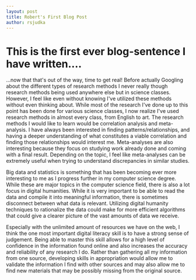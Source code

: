 ```yaml
---
layout: post
title: Robert's First Blog Post
author: rsjudka
---
```


# This is the first ever blog-sentence I have written....

...now that that's out of the way, time to get real!
  Before actually Googling about the different types of research methods I never really though research
methods being used anywhere else but in science classes. However, I feel like even without knowing I've
utilized these methods without even thinking about. While most of the research I've done up to this
point has been done for various science classes, I now realize I've used research methods in almost every
class, from English to art. The research methods I would like to learn would be correlation analysis and
meta-analysis. I have always been interested in finding patterns/relationships, and having a deeper 
understanding of what constitutes a viable correlation and finding those relationships would interest me.
Meta-analyses are also interesting because they focus on studying work already done and coming with a 
final result. Depending on the topic, I feel like meta-analyses can be extremely useful when trying to 
understand discrepancies in similar studies.  

  Big data and statistics is something that has been becoming ever more interesting to me as I progress
further in my computer science degree. While these are major topics in the computer science field, there 
is also a lot focus in digital humanities. While it is very important to be able to read the data and 
compile it into meaningful information, there is sometimes disconnect between what data is relevant. 
Utilizing digital humanity techniques to rationalize the data could make for more efficient algorithms that 
could give a clearer picture of the vast amounts of data we receive.

  Especially with the unlimited amount of resources we have on the web, I think the one most important digital
literacy skill is to have a strong sense of judgement. Being able to master this skill allows for a high level 
of confidence in the information found online and also increases the accuracy and reliability of any research
I do. Rather than gathering all my information from one source, developing skills in appropriation would allow
me to validate the information I find with other sources and may also allow me to find new materials that may
be possibly missing from the original source.
